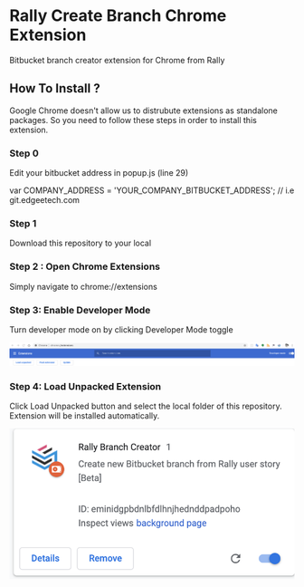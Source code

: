 # Rally Create Branch Chrome Extension

Bitbucket branch creator extension for Chrome from Rally

## How To Install ?

Google Chrome doesn't allow us to distrubute extensions as standalone packages. So you need to follow these steps in order to install this extension.

### Step 0
Edit your bitbucket address in popup.js (line 29)

var COMPANY_ADDRESS = 'YOUR_COMPANY_BITBUCKET_ADDRESS'; // i.e git.edgeetech.com

### Step 1 

Download this repository to your local 

### Step 2 : Open Chrome Extensions

Simply navigate to chrome://extensions

### Step 3: Enable Developer Mode

Turn developer mode on by clicking Developer Mode toggle

![Chrome Extensions](https://github.com/edgeetech/Rally-Create-Branch-Chrome-Extension/blob/master/extensionTab.png)

### Step 4: Load Unpacked Extension

Click Load Unpacked button and select the local folder of this repository. Extension will be installed automatically.

![Successfully Installed](https://github.com/edgeetech/Rally-Create-Branch-Chrome-Extension/blob/master/installedExtension.png)

